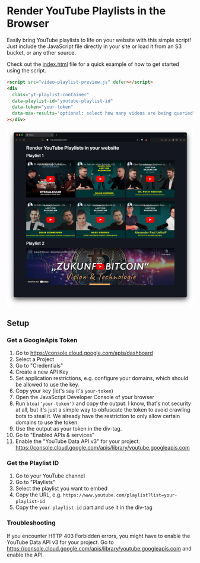 # Render YouTube Playlists in the Browser

Easily bring YouTube playlists to life on your website with this simple script! Just include the JavaScript file directly in your site or load it from an S3 bucket, or any other source.

Check out the [index.html](index.html) file for a quick example of how to get started using the script.

```html
<script src="video-playlist-preview.js" defer></script>
<div
  class="yt-playlist-container"
  data-playlist-id="youtube-playlist-id"
  data-token="your-token"
  data-max-results="optional: select how many videos are being queried"
></div>
```

![Example](images/demo.webp)

## Setup

### Get a GoogleApis Token

1. Go to https://console.cloud.google.com/apis/dashboard
2. Select a Project
3. Go to "Credentials"
4. Create a new API Key
5. Set application restrictions, e.g. configure your domains, which should be allowed to use the key.
6. Copy your key (let's say it's `your-token`)
7. Open the JavaScript Developer Console of your browser
8. Run `btoa('your-token')` and copy the output. I know, that's not security at all, but it's just a simple way to obfuscate the token to avoid crawling bots to steal it. We already have the restriction to only allow certain domains to use the token.
9. Use the output as your token in the div-tag.
10. Go to "Enabled APIs & services"
11. Enable the "YouTube Data API v3" for your project: https://console.cloud.google.com/apis/library/youtube.googleapis.com

### Get the Playlist ID

1. Go to your YouTube channel
2. Go to "Playlists"
3. Select the playlist you want to embed
4. Copy the URL, e.g. `https://www.youtube.com/playlist?list=your-playlist-id`
5. Copy the `your-playlist-id` part and use it in the div-tag

### Troubleshooting

If you encounter HTTP 403 Forbidden errors, you might have to enable the YouTube Data API v3 for your project. Go to https://console.cloud.google.com/apis/library/youtube.googleapis.com and enable the API.

